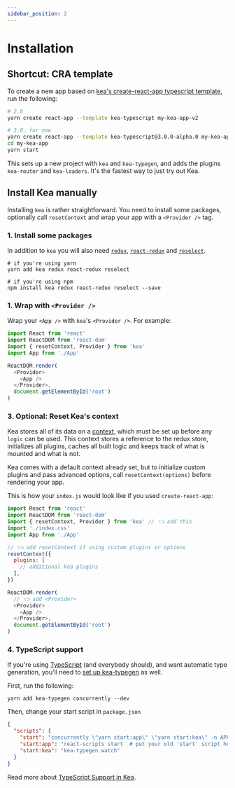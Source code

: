 ```yaml
---
sidebar_position: 2
---
```


# Installation

## Shortcut: CRA template

To create a new app based on [kea's create-react-app typescript template](https://github.com/keajs/cra-template-kea-typescript),
run the following:

```sh
# 2.0
yarn create react-app --template kea-typescript my-kea-app-v2

# 3.0, for now
yarn create react-app --template kea-typescript@3.0.0-alpha.0 my-kea-app-v3
cd my-kea-app
yarn start
```

This sets up a new project with `kea` and `kea-typegen`, and adds
the plugins `kea-router` and `kea-loaders`. It's the fastest way to just try out Kea.

## Install Kea manually

Installing `kea` is rather straightforward. You need to install some packages, optionally call `resetContext`
and wrap your app with a `<Provider />` tag.

### 1. Install some packages

In addition to `kea` you will also need [`redux`](https://redux.js.org/),
[`react-redux`](https://react-redux.js.org/) and [`reselect`](https://github.com/reduxjs/reselect).

```shell
# if you're using yarn
yarn add kea redux react-redux reselect

# if you're using npm
npm install kea redux react-redux reselect --save
```

### 1. Wrap with `<Provider />`

Wrap your `<App />` with `kea`'s `<Provider />`. For example:

```javascript
import React from 'react'
import ReactDOM from 'react-dom'
import { resetContext, Provider } from 'kea'
import App from './App'

ReactDOM.render(
  <Provider>
    <App />
  </Provider>,
  document.getElementById('root')
)
```

### 3. Optional: Reset Kea's context

Kea stores all of its data on a [context](/docs/intro/context), which must be set up before any `logic` can be used. This
context stores a reference to the redux store, initializes all plugins, caches all built logic and keeps
track of what is mounted and what is not.

Kea comes with a default context already set, but to initialize custom plugins and pass advanced options, call 
`resetContext(options)` before rendering your app.

This is how your `index.js` would look like if you used `create-react-app`:

```javascript
import React from 'react'
import ReactDOM from 'react-dom'
import { resetContext, Provider } from 'kea' // 👈 add this
import './index.css'
import App from './App'

// 👈 add resetContext if using custom plugins or options
resetContext({
  plugins: [
    // additional kea plugins
  ],
})

ReactDOM.render(
  // 👈 add <Provider>
  <Provider>
    <App />
  </Provider>,
  document.getElementById('root')
)
```

### 4. TypeScript support

If you're using [TypeScript](/docs/intro/typescript) (and everybody should), and want automatic type generation,
you'll need to [set up kea-typegen](/docs/intro/typescript#option-2-kea-typegen) as well.

First, run the following:

```shell
yarn add kea-typegen concurrently --dev
```

Then, change your start script in `package.json`

```json
{
  "scripts": {
    "start": "concurrently \"yarn start:app\" \"yarn start:kea\" -n APP,KEA -c blue,green",
    "start:app": "react-scripts start  # put your old 'start' script here",
    "start:kea": "kea-typegen watch"
  }
}
```

Read more about [TypeScript Support in Kea](/docs/intro/typescript).
